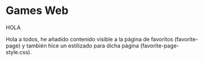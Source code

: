# Games Web

HOLA

Hola a todos, he añadido contenido visible a la página de favoritos (favorite-page) y también hice un estilizado para dicha página (favorite-page-style.css).
